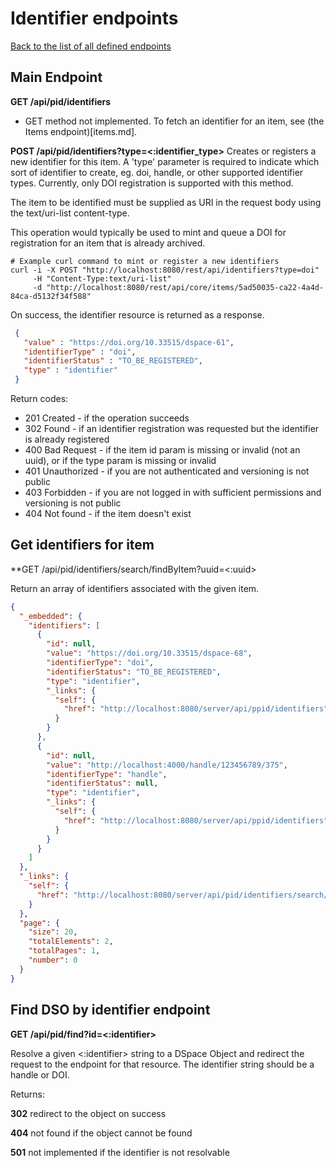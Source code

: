 # Identifier endpoints
[Back to the list of all defined endpoints](endpoints.md)

## Main Endpoint
**GET /api/pid/identifiers**

* GET method not implemented. To fetch an identifier for an item, see (the Items endpoint)[items.md].

**POST /api/pid/identifiers?type=<:identifier_type>**
Creates or registers a new identifier for this item. A 'type' parameter is required to indicate which sort of
identifier to create, eg. doi, handle, or other supported identifier types.
Currently, only DOI registration is supported with this method.

The item to be identified must be supplied as URI in the request body using the text/uri-list content-type.

This operation would typically be used to mint and queue a DOI for registration for an item that is already archived.

   ```
   # Example curl command to mint or register a new identifiers
   curl -i -X POST "http://localhost:8080/rest/api/identifiers?type=doi" 
        -H "Content-Type:text/uri-list" 
        -d "http://localhost:8080/rest/api/core/items/5ad50035-ca22-4a4d-84ca-d5132f34f588"
   ```

On success, the identifier resource is returned as a response.
   ```json
    {
      "value" : "https://doi.org/10.33515/dspace-61",
      "identifierType" : "doi",
      "identifierStatus" : "TO_BE_REGISTERED",
      "type" : "identifier"
    }
   ```

Return codes:
* 201 Created - if the operation succeeds
* 302 Found - if an identifier registration was requested but the identifier is already registered
* 400 Bad Request - if the item id param is missing or invalid (not an uuid), or if the type param is missing or invalid
* 401 Unauthorized - if you are not authenticated and versioning is not public
* 403 Forbidden - if you are not logged in with sufficient permissions and versioning is not public
* 404 Not found - if the item doesn't exist

## Get identifiers for item
**GET /api/pid/identifiers/search/findByItem?uuid=<:uuid>

Return an array of identifiers associated with the given item.
```json
{
  "_embedded": {
    "identifiers": [
      {
        "id": null,
        "value": "https://doi.org/10.33515/dspace-68",
        "identifierType": "doi",
        "identifierStatus": "TO_BE_REGISTERED",
        "type": "identifier",
        "_links": {
          "self": {
            "href": "http://localhost:8080/server/api/ppid/identifiers"
          }
        }
      },
      {
        "id": null,
        "value": "http://localhost:4000/handle/123456789/375",
        "identifierType": "handle",
        "identifierStatus": null,
        "type": "identifier",
        "_links": {
          "self": {
            "href": "http://localhost:8080/server/api/ppid/identifiers"
          }
        }
      }
    ]
  },
  "_links": {
    "self": {
      "href": "http://localhost:8080/server/api/pid/identifiers/search/findByItem?uuid=71d45ca4-3a50-40d3-b35a-b17cccac3575"
    }
  },
  "page": {
    "size": 20,
    "totalElements": 2,
    "totalPages": 1,
    "number": 0
  }
}
```

## Find DSO by identifier endpoint
**GET /api/pid/find?id=<:identifier>**

Resolve a given <:identifier> string to a DSpace Object and redirect the request to the endpoint for that resource.
The identifier string should be a handle or DOI.

Returns:

**302** redirect to the object on success

**404** not found if the object cannot be found

**501** not implemented if the identifier is not resolvable